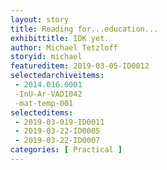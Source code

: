 ```yaml
---
layout: story
title: Reading for...education...
exhibittitle: IDK yet.
author: Michael Tetzloff
storyid: michael
featureditem: 2019-03-05-ID0012
selectedarchiveitems:
 - 2014.016.0001
 -InU-Ar-VAD1042
 -mat-temp-001
selecteditems:
 - 2019-03-019-ID0011
 - 2019-03-22-ID0005
 - 2019-03-22-ID0007
categories: [ Practical ]
---
```


